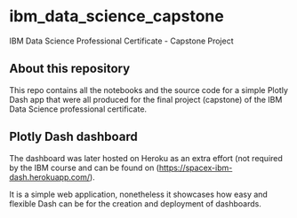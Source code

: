 # ibm_data_science_capstone
IBM Data Science Professional Certificate - Capstone Project

## About this repository
This repo contains all the notebooks and the source code for a simple Plotly Dash app that were all produced for the final project (capstone) of the IBM Data Science professional certificate.

## Plotly Dash dashboard
The dashboard was later hosted on Heroku as an extra effort (not required by the IBM course and can be found on (https://spacex-ibm-dash.herokuapp.com/).

It is a simple web application, nonetheless it showcases how easy and flexible Dash can be for the creation and deployment of dashboards.
